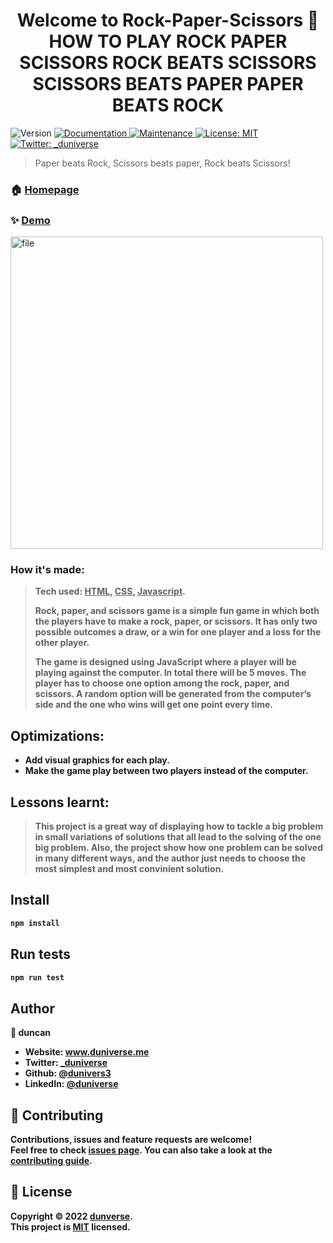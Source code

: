 <h1 align="center">
  Welcome to Rock-Paper-Scissors 👋
  HOW TO PLAY ROCK PAPER SCISSORS
  ROCK BEATS SCISSORS
  SCISSORS BEATS PAPER
  PAPER BEATS ROCK
</h1>
<p>
  <img alt="Version" src="https://img.shields.io/badge/version-0.0.1-blue.svg?cacheSeconds=2592000" />
  <a href="https://github.com/dunivers3/Rock-Paper-Scissors#readme" target="_blank">
    <img alt="Documentation" src="https://img.shields.io/badge/documentation-yes-brightgreen.svg" />
  </a>
  <a href="https://github.com/dunivers3/Rock-Paper-Scissors/graphs/commit-activity" target="_blank">
    <img alt="Maintenance" src="https://img.shields.io/badge/Maintained%3F-yes-green.svg" />
  </a>
  <a href="https://github.com/dunivers3/Rock-Paper-Scissors/blob/master/LICENSE" target="_blank">
    <img alt="License: MIT" src="https://img.shields.io/badge/License-MIT-yellow.svg" />
  </a>
  <a href="https://twitter.com/_duniverse" target="_blank">
    <img alt="Twitter: _duniverse" src="https://img.shields.io/twitter/follow/_duniverse.svg?style=social" />
  </a>
</p>

> Paper beats Rock, Scissors beats paper, Rock beats Scissors!

### 🏠 [Homepage](https://github.com/dunivers3/Rock-Paper-Scissors#readme)

### ✨ [Demo](https://dunivers3.github.io/Rock-Paper-Scissors/)

<img src="https://images.unsplash.com/photo-1614032686163-bdc24c13d0b6?ixlib=rb-1.2.1&ixid=MnwxMjA3fDB8MHxwaG90by1wYWdlfHx8fGVufDB8fHx8&auto=format&fit=crop&w=1074&q=80" style="width: auto; height: 500px" alt ="file">

### How it's made:

> <strong>Tech used: <u>HTML</u>, <u>CSS</u>, <u>Javascript</u>. </br>
>
> Rock, paper, and scissors game is a simple fun game in which both the players have to make a rock, paper, or scissors. It has only two possible outcomes a draw, or a win for one player and a loss for the other player.
>
> The game is designed using JavaScript where a player will be playing against the computer. In total there will be 5 moves. The player has to choose one option among the rock, paper, and scissors. A random option will be generated from the computer’s side and the one who wins will get one point every time.

## Optimizations:

-   Add visual graphics for each play.
-   Make the game play between two players instead of the computer.

## Lessons learnt:

> This project is a great way of displaying how to tackle a big problem in small variations of solutions that all lead to the solving of the one big problem.
> Also, the project show how one problem can be solved in many different ways, and the author just needs to choose the most simplest and most convinient solution.

## Install

```sh
npm install
```

## Run tests

```sh
npm run test
```

## Author

👤 **duncan**

-   Website: www.duniverse.me
-   Twitter: [\_duniverse](https://twitter.com/_duniverse)
-   Github: [@dunivers3](https://github.com/dunivers3)
-   LinkedIn: [@duniverse](https://linkedin.com/in/duniverse)

## 🤝 Contributing

Contributions, issues and feature requests are welcome!<br />Feel free to check [issues page](https://github.com/dunivers3/Rock-Paper-Scissors/issues). You can also take a look at the [contributing guide](https://github.com/dunivers3/Rock-Paper-Scissors/blob/master/CONTRIBUTING.md).

## 📝 License

Copyright © 2022 [dunverse](https://github.com/dunivers3).<br />
This project is [MIT](https://github.com/dunivers3/Rock-Paper-Scissors/blob/master/LICENSE) licensed.
